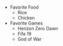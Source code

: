 - Favorite Food
  - Rice
  - Chicken
- Favorite Games
  - Herizon Zero Dawn
  - Fifa 19
  - God of War
  
